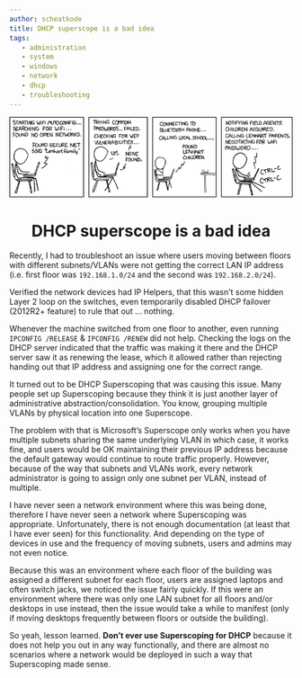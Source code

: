 ```yaml
---
author: scheatkode
title: DHCP superscope is a bad idea
tags:
   - administration
   - system
   - windows
   - network
   - dhcp
   - troubleshooting
---
```


<p align="center">
   <img src="../../.assets/xkcd/zealous_autoconfig.png" alt="banner" />
</p>

<h1 align="center">DHCP superscope is a bad idea</h1>

Recently, I  had to troubleshoot  an issue  where users moving  between floors
with different subnets/VLANs were not getting the correct LAN IP address (i.e.
first floor was `192.168.1.0/24` and the second was `192.168.2.0/24`).

Verified the  network devices  had IP  Helpers, that  this wasn't  some hidden
Layer 2 loop on the switches, even temporarily disabled DHCP failover (2012R2+
feature) to rule that out ... nothing.

Whenever the machine switched from one floor to another, even running `IPCONFIG
/RELEASE` & `IPCONFIG /RENEW` did not help.  Checking the logs on the DHCP server
indicated that the traffic  was making it there and the DHCP  server saw it as
renewing the lease, which it allowed rather than rejecting handing out that IP
address and assigning one for the correct range.

It turned out to be DHCP Superscoping that was causing this issue. Many people
set  up  Superscoping  because  they  think   it  is  just  another  layer  of
administrative abstraction/consolidation. You know, grouping multiple VLANs by
physical location into one Superscope.

The  problem with  that is  Microsoft’s Superscope  only works  when you  have
multiple subnets  sharing the  same underlying  VLAN in  which case,  it works
fine, and users would be OK  maintaining their previous IP address because the
default gateway would continue to  route traffic properly. However, because of
the way that  subnets and VLANs work, every network  administrator is going to
assign only one subnet per VLAN, instead of multiple.

I have never seen a network environment where this was being done, therefore I
have never seen  a network where Superscoping  was appropriate. Unfortunately,
there is not  enough documentation (at least  that I have ever  seen) for this
functionality. And depending  on the type of devices in  use and the frequency
of moving subnets, users and admins may not even notice.

Because this was an environment where  each floor of the building was assigned
a different subnet for each floor, users are assigned laptops and often switch
jacks, we noticed the issue fairly  quickly. If this were an environment where
there was only one  LAN subnet for all floors and/or  desktops in use instead,
then  the issue  would  take a  while  to manifest  (only  if moving  desktops
frequently between floors or outside the building).

So yeah, lesson learned. **Don’t ever  use Superscoping for DHCP** because it does
not help you  out in any way  functionally, and there are  almost no scenarios
where a network would be deployed in such a way that Superscoping made sense.
